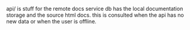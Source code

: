 api/ is stuff for the remote docs service
db has the local documentation storage and the source html docs. this is consulted when the api has no new data or when the user is offline.
